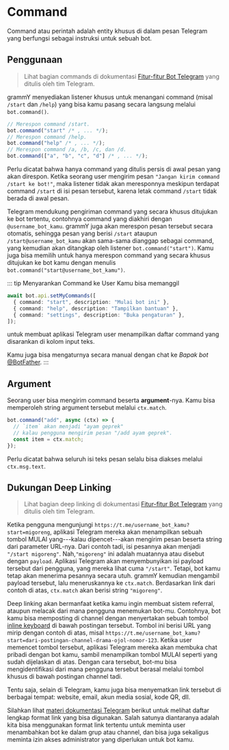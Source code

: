 # Command

Command atau perintah adalah entity khusus di dalam pesan Telegram yang
berfungsi sebagai instruksi untuk sebuah bot.

## Penggunaan

> Lihat bagian commands di dokumentasi
> [Fitur-fitur Bot Telegram](https://core.telegram.org/bots/features#commands)
> yang ditulis oleh tim Telegram.

grammY menyediakan listener khusus untuk menangani command (misal `/start` dan
`/help`) yang bisa kamu pasang secara langsung melalui `bot.command()`.

```ts
// Merespon command /start.
bot.command("start" /* , ... */);
// Merespon command /help.
bot.command("help" /* , ... */);
// Merespon command /a, /b, /c, dan /d.
bot.command(["a", "b", "c", "d"] /* , ... */);
```

Perlu dicatat bahwa hanya command yang ditulis persis di awal pesan yang akan
direspon. Ketika seorang user mengirim pesan
`"Jangan kirim command /start ke bot!"`, maka listener tidak akan meresponnya
meskipun terdapat command `/start` di isi pesan tersebut, karena letak command
`/start` tidak berada di awal pesan.

Telegram mendukung pengiriman command yang secara khusus ditujukan ke bot
tertentu, contohnya command yang diakhiri dengan `@username_bot_kamu`. grammY
juga akan merespon pesan tersebut secara otomatis, sehingga pesan yang berisi
`/start` ataupun `/start@username_bot_kamu` akan sama-sama dianggap sebagai
command, yang kemudian akan ditangkap oleh listener `bot.command("start")`. Kamu
juga bisa memilih untuk hanya merespon command yang secara khusus ditujukan ke
bot kamu dengan menulis `bot.command("start@username_bot_kamu")`.

::: tip Menyarankan Command ke User Kamu bisa memanggil

```ts
await bot.api.setMyCommands([
  { command: "start", description: "Mulai bot ini" },
  { command: "help", description: "Tampilkan bantuan" },
  { command: "settings", description: "Buka pengaturan" },
]);
```

untuk membuat aplikasi Telegram user menampilkan daftar command yang disarankan
di kolom input teks.

Kamu juga bisa mengaturnya secara manual dengan chat ke _Bapak bot_
[@BotFather](https://t.me/BotFather). :::

## Argument

Seorang user bisa mengirim command beserta **argument**-nya. Kamu bisa
memperoleh string argument tersebut melalui `ctx.match`.

```ts
bot.command("add", async (ctx) => {
  // `item` akan menjadi "ayam geprek"
  // kalau pengguna mengirim pesan "/add ayam geprek".
  const item = ctx.match;
});
```

Perlu dicatat bahwa seluruh isi teks pesan selalu bisa diakses melalui
`ctx.msg.text`.

## Dukungan Deep Linking

> Lihat bagian deep linking di dokumentasi
> [Fitur-fitur Bot Telegram](https://core.telegram.org/bots/features#deep-linking)
> yang ditulis oleh tim Telegram.

Ketika pengguna mengunjungi `https://t.me/username_bot_kamu?start=migoreng`,
aplikasi Telegram mereka akan menampilkan sebuah tombol MULAI yang---kalau
dipencet---akan mengirim pesan beserta string dari parameter URL-nya. Dari
contoh tadi, isi pesannya akan menjadi `"/start migoreng"`. Nah,`"migoreng"` ini
adalah muatannya atau disebut dengan `payload`. Aplikasi Telegram akan
menyembunyikan isi payload tersebut dari pengguna, yang mereka lihat cuma
`"/start"`. Tetapi, bot kamu tetap akan menerima pesannya secara utuh. grammY
kemudian mengambil payload tersebut, lalu meneruskannya ke `ctx.match`.
Berdasarkan link dari contoh di atas, `ctx.match` akan berisi string
`"migoreng"`.

Deep linking akan bermanfaat ketika kamu ingin membuat sistem referral, ataupun
melacak dari mana pengguna menemukan bot-mu. Contohnya, bot kamu bisa memposting
di channel dengan menyertakan sebuah tombol
[inline keyboard](../plugins/keyboard#keyboard-inline) di bawah postingan
tersebut. Tombol ini berisi URL yang mirip dengan contoh di atas, misal
`https://t.me/username_bot_kamu?start=dari-postingan-channel-drama-ojol-nomor-123`.
Ketika user memencet tombol tersebut, aplikasi Telegram mereka akan membuka chat
pribadi dengan bot kamu, sambil menampilkan tombol MULAI seperti yang sudah
dijelaskan di atas. Dengan cara tersebut, bot-mu bisa mengidentifikasi dari mana
pengguna tersebut berasal melalui tombol khusus di bawah postingan channel tadi.

Tentu saja, selain di Telegram, kamu juga bisa menyematkan link tersebut di
berbagai tempat: website, email, akun media sosial, kode QR, dll.

Silahkan lihat
[materi dokumentasi Telegram](https://core.telegram.org/api/links#bot-links)
berikut untuk melihat daftar lengkap format link yang bisa digunakan. Salah
satunya diantaranya adalah kita bisa menggunakan format link tertentu untuk
meminta user menambahkan bot ke dalam grup atau channel, dan bisa juga sekaligus
meminta izin akses administrator yang diperlukan untuk bot kamu.
